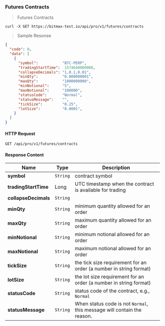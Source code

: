 ### Futures Contracts

> Futures Contracts

```shell
curl -X GET https://bitmax-test.io/api/pro/v1/futures/contracts
```

> Sample Resonse

```json
{
  "code": 0,
  "data": [
    {
      "symbol":           "BTC-PERP",
      "tradingStartTime":  1574640000000,
      "collapseDecimals": "1,0.1,0.01",
      "minQty":           "0.000000001",
      "maxQty":           "1000000000",
      "minNotional":      "5",
      "maxNotional":      "100000",
      "statusCode":       "Normal",
      "statusMessage":    "",
      "tickSize":         "0.25",
      "lotSize":          "0.0001",
    }
  ]
}
```

#### HTTP Request

`GET /api/pro/v1/futures/contracts`


#### Response Content

 Name                | Type     | Description
-------------------- | -------- | --------------------- 
**symbol**           | `String` | contract symbol 
**tradingStartTime** | Long     | UTC timestamp when the contract is available for trading
**collapseDecimals** | `String` | 
**minQty**           | `String` | minimum quantity allowed for an order
**maxQty**           | `String` | maximum quantity allowed for an order
**minNotional**      | `String` | minimum notional allowed for an order
**maxNotional**      | `String` | maximum notional allowed for an order
**tickSize**         | `String` | the tick size requirement for an order (a number in string format) 
**lotSize**          | `String` | the lot size requirement for an order (a number in string format) 
**statusCode**       | `String` | status code of the contract, e.g., `Normal`
**statusMessage**    | `String` | When status code is not `Normal`, this message will contain the reason.

